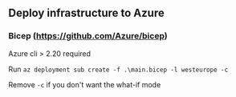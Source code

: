 ## Deploy infrastructure to Azure

### Bicep (https://github.com/Azure/bicep)

Azure cli > 2.20 required

Run ```az deployment sub create -f .\main.bicep -l westeurope -c```

Remove ```-c``` if you don't want the what-if mode